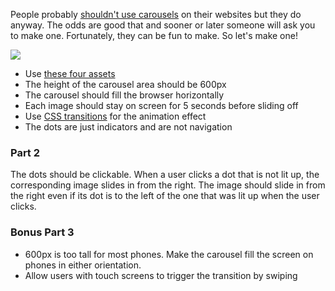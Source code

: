People probably <a href="http://shouldiuseacarousel.com/">shouldn't use carousels</a> on their websites but they do anyway. The odds are good that and sooner or later someone will ask you to make one. Fortunately, they can be fun to make. So let's make one!

<img src="carousel.gif">

* Use <a href="assets">these four assets</a>
* The height of the carousel area should be 600px
* The carousel should fill the browser horizontally
* Each image should stay on screen for 5 seconds before sliding off
* Use <a href="https://developer.mozilla.org/en-US/docs/Web/CSS/CSS_Transitions/Using_CSS_transitions">CSS transitions</a> for the animation effect
* The dots are just indicators and are not navigation

### Part 2

The dots should be clickable. When a user clicks a dot that is not lit up, the corresponding image slides in from the right. The image should slide in from the right even if its dot is to the left of the one that was lit up when the user clicks.

### Bonus Part 3

* 600px is too tall for most phones. Make the carousel fill the screen on phones in either orientation.
* Allow users with touch screens to trigger the transition by swiping
